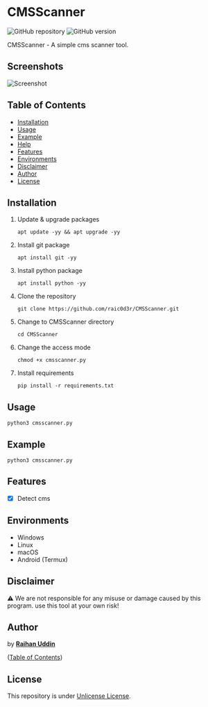 # CMSScanner

![GitHub repository](https://img.shields.io/badge/raic0d3r-CMSScanner-blue?style=flat-square&logo=github)
![GitHub version](https://img.shields.io/badge/version-1.0-yellow?style=flat-square)

CMSScanner - A simple cms scanner tool.

## Screenshots

![Screenshot](https://raw.githubusercontent.com/raic0d3r/dirscanner/main/download.png?raw=true "Optional Title")

## Table of Contents

- [Installation](#installation)
- [Usage](#usage)
- [Example](#example)
- [Help](#help)
- [Features](#features)
- [Environments](#environments)
- [Disclaimer](#disclaimer)
- [Author](#author)
- [License](#license)

## Installation

1. Update & upgrade packages
    ```
    apt update -yy && apt upgrade -yy
    ```
    
2. Install git package
    ```
    apt install git -yy
    ```
    
3. Install python package
    ```
    apt install python -yy
    ```
    
4. Clone the repository
    ```
    git clone https://github.com/raic0d3r/CMSScanner.git
    ```
5. Change to CMSScanner directory
    ```
    cd CMSScanner
    ```
    
6. Change the access mode
    ```
    chmod +x cmsscanner.py
    ```
    
7. Install requirements
    ```
    pip install -r requirements.txt
    ```
    
## Usage

    python3 cmsscanner.py
    
## Example

    python3 cmsscanner.py

## Features

   - [x] Detect cms


## Environments

* Windows
* Linux
* macOS
* Android (Termux)

## Disclaimer

:warning: We are not responsible for any misuse or damage caused by this program. use this tool at your own risk!

## Author

by [**Raihan Uddin**](https://t.me/raic0d3r)

([Table of Contents](#table-of-contents))

## License

This repository is under [Unlicense License](https://github.com/raic0d3r/CMSScanner/blob/main/LICENSE).
